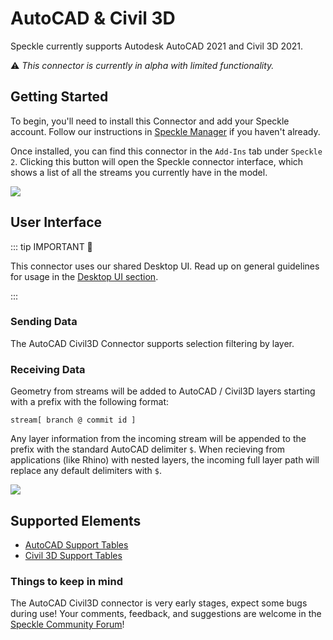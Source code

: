 # AutoCAD & Civil 3D

Speckle currently supports Autodesk AutoCAD 2021 and Civil 3D 2021.

⚠ _This connector is currently in alpha with limited functionality._

## Getting Started

To begin, you'll need to install this Connector and add your Speckle account. Follow our instructions in [Speckle Manager](/user/manager) if you haven't already.

Once installed, you can find this connector in the `Add-Ins` tab under `Speckle 2`. Clicking this button will open the Speckle connector interface, which shows a list of all the streams you currently have in the model.

![](./img-acad/setup-plugin.gif)

## User Interface

::: tip IMPORTANT 🙌

This connector uses our shared Desktop UI. Read up on general guidelines for usage in the [Desktop UI section](/user/ui).

:::

### Sending Data

The AutoCAD Civil3D Connector supports selection filtering by layer.

### Receiving Data

Geometry from streams will be added to AutoCAD / Civil3D layers starting with a prefix with the following format:

```
stream[ branch @ commit id ]
```

Any layer information from the incoming stream will be appended to the prefix with the standard AutoCAD delimiter `$`. When recieving from applications (like Rhino) with nested layers, the incoming full layer path will replace any default delimiters with `$`.

![](./img-acad/receiving-layers.png)

## Supported Elements

* [AutoCAD Support Tables](/user/support-tables.html#autocad)
* [Civil 3D Support Tables](/user/support-tables.html#civil-3d)

### Things to keep in mind

The AutoCAD Civil3D connector is very early stages, expect some bugs during use! Your comments, feedback, and suggestions are welcome in the [Speckle Community Forum](https://speckle.community/t/new-speckle-2-0-autocad-civil3d-suggestions/1155)!
